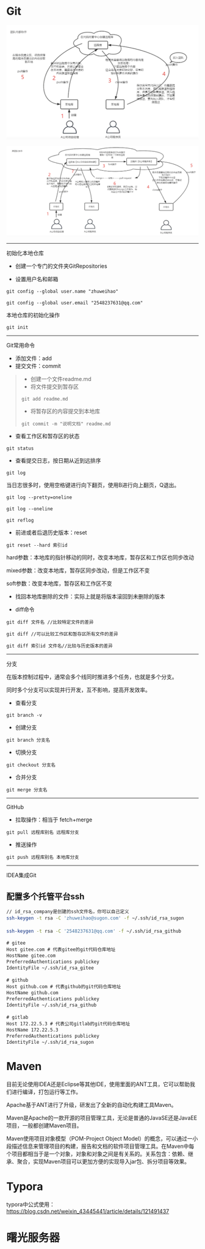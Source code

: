 # Git

![image-20220117191604376](tools.assets/BIY4FcPDt1NjbeH.png)

![image-20220117192059567](tools.assets/cJnTzO5WNxbf6p8.png)

---

初始化本地仓库

- 创建一个专门的文件夹GitRepositories

- 设置用户名和邮箱

```
git config --global user.name "zhuweihao"
```

```
git config --global user.email "2548237631@qq.com"
```

本地仓库的初始化操作

```
git init
```

---

Git常用命令

- 添加文件：add
- 提交文件：commit

> - 创建一个文件readme.md
> - 将文件提交到暂存区
>
> ```
> git add readme.md
> ```
>
> - 将暂存区的内容提交到本地库
>
> ```
> git commit -m "说明文档" readme.md
> ```

- 查看工作区和暂存区的状态

```
git status
```

- 查看提交日志，按日期从近到远排序

```
git log
```

当日志很多时，使用空格键进行向下翻页，使用B进行向上翻页，Q退出。

```
git log --pretty=oneline
```

```
git log --oneline
```

```
git reflog
```

- 前进或者后退历史版本：reset

```
git reset --hard 索引id
```

hard参数：本地库的指针移动的同时，改变本地库，暂存区和工作区也同步改动

mixed参数：改变本地库，暂存区同步改动，但是工作区不变

soft参数：改变本地库，暂存区和工作区不变

- 找回本地库删除的文件：实际上就是将版本滚回到未删除的版本

- diff命令

```
git diff 文件名 //比较特定文件的差异
```

```
git diff //可以比较工作区和暂存区所有文件的差异
```

```
git diff 索引id 文件名//比较与历史版本的差异
```

---

分支

在版本控制过程中，通常会多个线同时推进多个任务，也就是多个分支。

同时多个分支可以实现并行开发，互不影响，提高开发效率。

- 查看分支

```
git branch -v
```

- 创建分支

```
git branch 分支名
```

- 切换分支

```
git checkout 分支名
```

- 合并分支

```
git merge 分支名
```

---

GitHub

- 拉取操作：相当于 fetch+merge

```
git pull 远程库别名 远程库分支
```

- 推送操作

```
git push 远程库别名 本地库分支
```

---

IDEA集成Git





## 配置多个托管平台ssh

```bash
// id_rsa_company是创建的ssh文件名，你可以自己定义
ssh-keygen -t rsa -C 'zhuweihao@sugon.com' -f ~/.ssh/id_rsa_sugon

ssh-keygen -t rsa -C '2548237631@qq.com' -f ~/.ssh/id_rsa_github
```



```
# gitee
Host gitee.com # 代表gitee的git代码仓库地址
HostName gitee.com
PreferredAuthentications publickey
IdentityFile ~/.ssh/id_rsa_gitee

# github
Host github.com # 代表github的git代码仓库地址
HostName github.com
PreferredAuthentications publickey
IdentityFile ~/.ssh/id_rsa_github

# gitlab
Host 172.22.5.3 # 代表公司gitlab的git代码仓库地址
HostName 172.22.5.3
PreferredAuthentications publickey
IdentityFile ~/.ssh/id_rsa_sugon
```



# Maven

目前无论使用IDEA还是Eclipse等其他IDE，使用里面的ANT工具，它可以帮助我们进行编译，打包运行等工作。

Apache基于ANT进行了升级，研发出了全新的自动化构建工具Maven。

Maven是Apache的一款开源的项目管理工具，无论是普通的JavaSE还是JavaEE项目，一般都创建Maven项目。

Maven使用项目对象模型（POM-Project Object Model）的概念，可以通过一小段描述信息来管理项目的构建，报告和文档的软件项目管理工具。在Maven中每个项目都相当于是一个对象，对象和对象之间是有关系的。关系包含：依赖、继承、聚合，实现Maven项目可以更加方便的实现导入jar包、拆分项目等效果。





# Typora



typora中公式使用：https://blog.csdn.net/weixin_43445441/article/details/121491437





# 曙光服务器